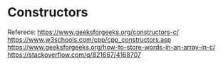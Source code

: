 # Constructors

Referece:
https://www.geeksforgeeks.org/constructors-c/
https://www.w3schools.com/cpp/cpp_constructors.asp
https://www.geeksforgeeks.org/how-to-store-words-in-an-array-in-c/
https://stackoverflow.com/q/821667/4168707